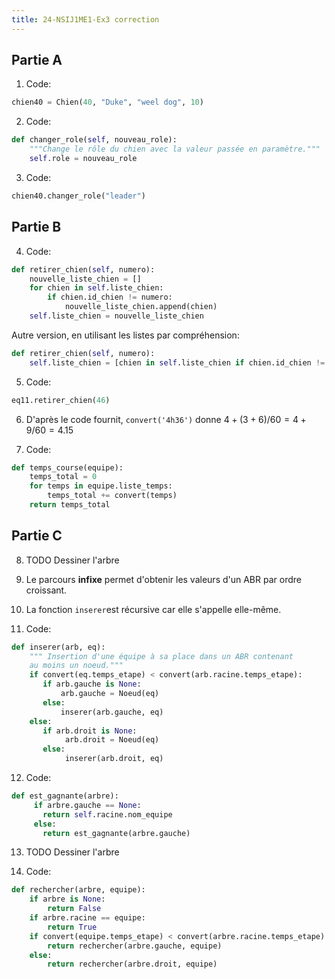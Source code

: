 ```yaml
---
title: 24-NSIJ1ME1-Ex3 correction
---
```


## Partie A

1. Code:

```python
chien40 = Chien(40, "Duke", "weel dog", 10)
```

2. Code:

```python
def changer_role(self, nouveau_role):
    """Change le rôle du chien avec la valeur passée en paramètre."""
    self.role = nouveau_role
```

3. Code:

```python
chien40.changer_role("leader")
```

## Partie B

4. Code:

```python
def retirer_chien(self, numero):
    nouvelle_liste_chien = []
    for chien in self.liste_chien:
        if chien.id_chien != numero:
            nouvelle_liste_chien.append(chien)
    self.liste_chien = nouvelle_liste_chien
```

Autre version, en utilisant les listes par compréhension:

```python
def retirer_chien(self, numero):
    self.liste_chien = [chien in self.liste_chien if chien.id_chien != numero]
```

5. Code:

```python
eq11.retirer_chien(46)
```

6. D'après le code fournit, `convert('4h36')` donne $4 + (3 + 6)/60= 4 + 9/60 = 4.15$

7. Code:

```python
def temps_course(equipe):
    temps_total = 0
    for temps in equipe.liste_temps:
        temps_total += convert(temps)
    return temps_total
```

## Partie C

8. TODO Dessiner l'arbre

9. Le parcours **infixe** permet d'obtenir les valeurs d'un ABR par ordre croissant.

10. La fonction `inserer`est récursive car elle s'appelle elle-même.

11. Code:

```python
def inserer(arb, eq):
    """ Insertion d'une équipe à sa place dans un ABR contenant
    au moins un noeud."""
    if convert(eq.temps_etape) < convert(arb.racine.temps_etape):
       if arb.gauche is None:
           arb.gauche = Noeud(eq)
       else:
           inserer(arb.gauche, eq)
    else:
       if arb.droit is None:
            arb.droit = Noeud(eq)
       else:
            inserer(arb.droit, eq)
```

12. Code:

```python
def est_gagnante(arbre):
     if arbre.gauche == None:
       return self.racine.nom_equipe
     else:
       return est_gagnante(arbre.gauche)
```

13. TODO Dessiner l'arbre

14. Code:

```python
def rechercher(arbre, equipe):
    if arbre is None:
        return False
    if arbre.racine == equipe:
        return True
    if convert(equipe.temps_etape) < convert(arbre.racine.temps_etape):
        return rechercher(arbre.gauche, equipe)
    else:
        return rechercher(arbre.droit, equipe)
```
